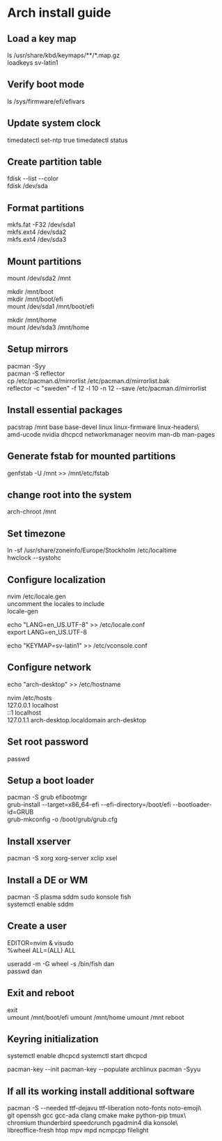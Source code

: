# Arch install guide

## Load a key map

ls /usr/share/kbd/keymaps/**/*.map.gz  
loadkeys sv-latin1

## Verify boot mode

ls /sys/firmware/efi/efivars

## Update system clock

timedatectl set-ntp true
timedatectl status

## Create partition table

fdisk --list --color  
fdisk /dev/sda

## Format partitions

mkfs.fat -F32 /dev/sda1  
mkfs.ext4 /dev/sda2  
mkfs.ext4 /dev/sda3

## Mount partitions

mount /dev/sda2 /mnt

mkdir /mnt/boot  
mkdir /mnt/boot/efi  
mount /dev/sda1 /mnt/boot/efi

mkdir /mnt/home  
mount /dev/sda3 /mnt/home

## Setup mirrors

pacman -Syy  
pacman -S reflector  
cp /etc/pacman.d/mirrorlist /etc/pacman.d/mirrorlist.bak  
reflector -c "sweden" -f 12 -l 10 -n 12 --save /etc/pacman.d/mirrorlist

## Install essential packages

pacstrap /mnt base base-devel linux linux-firmware linux-headers\  
   amd-ucode nvidia dhcpcd networkmanager neovim man-db man-pages

## Generate fstab for mounted partitions

genfstab -U /mnt >> /mnt/etc/fstab

## change root into the system

arch-chroot /mnt

## Set timezone

ln -sf /usr/share/zoneinfo/Europe/Stockholm /etc/localtime  
hwclock --systohc

## Configure localization

nvim /etc/locale.gen  
uncomment the locales to include  
locale-gen

echo "LANG=en_US.UTF-8" >> /etc/locale.conf  
export LANG=en_US.UTF-8

echo "KEYMAP=sv-latin1" >> /etc/vconsole.conf

## Configure network

echo "arch-desktop" >> /etc/hostname

nvim /etc/hosts  
127.0.0.1   localhost  
::1         localhost  
127.0.1.1   arch-desktop.localdomain   arch-desktop

## Set root password

passwd

## Setup a boot loader

pacman -S grub efibootmgr  
grub-install --target=x86_64-efi --efi-directory=/boot/efi --bootloader-id=GRUB  
grub-mkconfig -o /boot/grub/grub.cfg

## Install xserver

pacman -S xorg xorg-server xclip xsel

## Install a DE or WM

pacman -S plasma sddm sudo konsole fish  
systemctl enable sddm

## Create a user

EDITOR=nvim & visudo  
%wheel ALL=(ALL) ALL

useradd -m -G wheel -s /bin/fish dan  
passwd dan

## Exit and reboot

exit  
umount /mnt/boot/efi
umount /mnt/home
umount /mnt
reboot

## Keyring initialization

systemctl enable dhcpcd
systemctl start dhcpcd

pacman-key --init
pacman-key --populate archlinux
pacman -Syyu

## If all its working install additional software

pacman -S --needed ttf-dejavu ttf-liberation noto-fonts noto-emoji\  
   git openssh gcc gcc-ada clang cmake make python-pip tmux\  
   chromium thunderbird speedcrunch pgadmin4 dia konsole\  
   libreoffice-fresh htop mpv mpd ncmpcpp filelight

